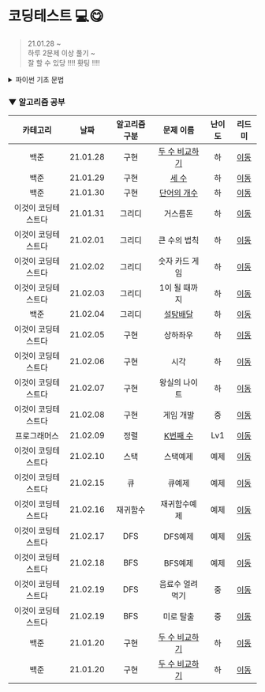 # 코딩테스트 💻😋
> 21.01.28 ~  
> 하루 2문제 이상 풀기 ~  
> 잘 할 수 있당 !!!! 홧팅 !!!!  

<details>
<summary>파이썬 기초 문법</summary>
<div markdown="1">       

| 카테고리 | 날짜 | 알고리즘 구분 | 문제 이름 | 난이도 | 리드미 |  
| :----------: | :----------: | :----------: | :----------: | :----------: | :----------: | 
| 백준 | 21.01.28 | 수학/사칙연산 | [곱셈](https://www.acmicpc.net/problem/2588) | 하 | [이동](./Baekjoon/readme/곱셈.md) |
| 백준 | 21.01.29 | 수학/사칙연산 | [알람 시계](https://www.acmicpc.net/problem/2884) | 하 | [이동](./Baekjoon/readme/알람시계.md) |
| 백준 | 21.01.30 | 수학/구현 | [합](https://www.acmicpc.net/problem/8393) | 하 | [이동](./Baekjoon/readme/합.md) |
| 백준 | 21.01.31 | 수학/사칙연산/구현 | [합](https://www.acmicpc.net/problem/10950) | 하 | [이동](./Baekjoon/readme/A+B.md) |

</div>
</details>


### ▼ 알고리즘 공부

| 카테고리 | 날짜 | 알고리즘 구분 | 문제 이름 | 난이도 | 리드미 |  
| :----------: | :----------: | :----------: | :----------: | :----------: | :----------: | 
| 백준 | 21.01.28 | 구현 | [두 수 비교하기](https://www.acmicpc.net/problem/1330) | 하 | [이동](./Baekjoon/readme/두수비교하기.md) |
| 백준 | 21.01.29 | 구현 | [세 수](https://www.acmicpc.net/problem/10817) | 하 | [이동](./Baekjoon/readme/세수.md) |
| 백준 | 21.01.30 | 구현 | [단어의 개수](https://www.acmicpc.net/problem/1152) | 하 | [이동](./Baekjoon/readme/단어의개수.md) |
| 이것이 코딩테스트다 | 21.01.31 | 그리디 | 거스름돈 | 하 | [이동](./book/readme/거스름돈.md) |
| 이것이 코딩테스트다 | 21.02.01 | 그리디 | 큰 수의 법칙 | 하 | [이동](./book/readme/큰수의법칙.md) |
| 이것이 코딩테스트다 | 21.02.02 | 그리디 | 숫자 카드 게임 | 하 | [이동](./book/readme/숫자카드게임.md) |
| 이것이 코딩테스트다 | 21.02.03 | 그리디 | 1이 될 때까지 | 하 | [이동](./book/readme/1이될때까지.md) |
| 백준 | 21.02.04 | 그리디 | [설탕배달](https://www.acmicpc.net/problem/2839) | 하 | [이동](./Baekjoon/readme/설탕배달.md) |
| 이것이 코딩테스트다 | 21.02.05 | 구현 | 상하좌우 | 하 | [이동](./book/readme/상하좌우.md) |
| 이것이 코딩테스트다 | 21.02.06 | 구현 | 시각 | 하 | [이동](./book/readme/시각.md) |
| 이것이 코딩테스트다 | 21.02.07 | 구현 | 왕실의 나이트 | 하 | [이동](./book/readme/왕실의나이트.md) |
| 이것이 코딩테스트다 | 21.02.08 | 구현 | 게임 개발 | 중 | [이동](./book/readme/게임개발.md) |
| 프로그래머스 | 21.02.09 | 정렬 | [K번째 수](https://programmers.co.kr/learn/courses/30/lessons/42748?language=python3) | Lv1 | [이동](./Programmers/readme/K번째수.md) |
| 이것이 코딩테스트다 | 21.02.10 | 스택 | 스택예제 | 예제 | [이동](./book/readme/스택예제.md) |
| 이것이 코딩테스트다 | 21.02.15 | 큐 | 큐예제 | 예제 | [이동](./book/readme/큐예제.md) |
| 이것이 코딩테스트다 | 21.02.16 | 재귀함수 | 재귀함수예제 | 예제 | [이동](./book/readme/재귀함수예제.md) |
| 이것이 코딩테스트다 | 21.02.17 | DFS | DFS예제 | 예제 | [이동](./book/readme/DFS예제.md) |
| 이것이 코딩테스트다 | 21.02.18 | BFS | BFS예제 | 예제 | [이동](./book/readme/BFS예제.md) |
| 이것이 코딩테스트다 | 21.02.19 | DFS | 음료수 얼려 먹기 | 중 | [이동](./book/readme/음료수얼려먹기.md) |
| 이것이 코딩테스트다 | 21.02.19 | BFS | 미로 탈출 | 중 | [이동](./book/readme/미로탈출.md) |
| 백준 | 21.01.20 | 구현 | [두 수 비교하기](https://www.acmicpc.net/problem/1330) | 하 | [이동](./Baekjoon/readme/두수비교하기.md) |
| 백준 | 21.01.20 | 구현 | [두 수 비교하기](https://www.acmicpc.net/problem/1330) | 하 | [이동](./Baekjoon/readme/두수비교하기.md) |



